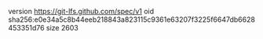 version https://git-lfs.github.com/spec/v1
oid sha256:e0e34a5c8b44eeb218843a823115c9361e63207f3225f6647db6628453351d76
size 2603

